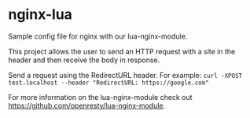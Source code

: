 # nginx-lua
Sample config file for nginx with our lua-nginx-module. 

This project allows the user to send an HTTP request with a site in the header and then receive the body in response. 

Send a request using the RedirectURL header. For example: `curl -XPOST test.localhost --header "RedirectURL: https://google.com"`

For more information on the lua-nginx-module check out https://github.com/openresty/lua-nginx-module.
